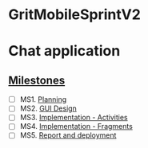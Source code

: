# GritMobileSprintV2
# Chat application

  
  
## [Milestones](https://github.com/tallner/GritMobileSprintV2/milestones)
- [ ] MS1. [Planning](https://github.com/tallner/GritMobileSprintV2/milestone/1)
- [ ] MS2. [GUI Design](https://github.com/tallner/GritMobileSprintV2/milestone/2)
- [ ] MS3. [Implementation - Activities](https://github.com/tallner/GritMobileSprintV2/milestone/3)
- [ ] MS4. [Implementation - Fragments](https://github.com/tallner/GritMobileSprintV2/milestone/4)
- [ ] MS5. [Report and deployment](https://github.com/tallner/GritMobileSprintV2/milestone/5)  
